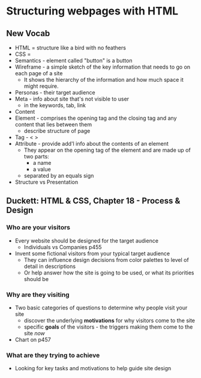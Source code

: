 # Structuring webpages with HTML

## New Vocab

- HTML = structure like a bird with no feathers
- CSS = 
- Semantics - element called "button" is a button
- Wireframe - a simple sketch of the key information that needs to go on each page of a site
  - It shows the hierarchy of the information and how much space it might require.
- Personas - their target audience
- Meta - info about site that's not visible to user
  - in the <head> keywords, tab, link 
- Content
- Element - comprises the opening tag and the closing tag and any content that lies between them 
  - describe structure of page
- Tag - < >
- Attribute - provide add'l info about the contents of an element
  - They appear on the opening tag of the element and are made up of two parts: 
    - a name
    - a value
  - separated by an equals sign
- Structure vs Presentation

## Duckett: HTML & CSS, Chapter 18 - Process & Design

### Who are your visitors

- Every website should be designed for the target audience
  - Individuals vs Companies p455
- Invent some fictional visitors from your typical target audience
  - They can influence design decisions from color palettes to level of detail in descriptions
  - Or help answer how the site is going to be used, or what its priorities should be

### Why are they visiting

- Two basic categories of questions to determine why people visit your site
  - discover the underlying **motivations** for why visitors come to the site
  - specific **goals** of the visitors - the triggers making them come to the site _now_
- Chart on p457

### What are they trying to achieve

- Looking for key tasks and motivations to help guide site design
